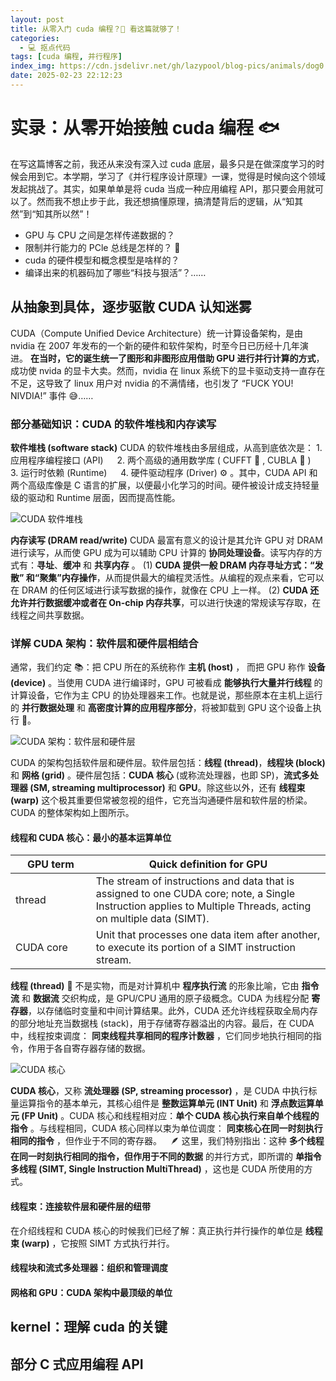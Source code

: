 ```yaml
---
layout: post
title: 从零入门 cuda 编程？🦴 看这篇就够了！
categories:
  - 💻 抠点代码
tags: [cuda 编程, 并行程序]
index_img: https://cdn.jsdelivr.net/gh/lazypool/blog-pics/animals/dog0.png
date: 2025-02-23 22:12:23
---
```


# 实录：从零开始接触 cuda 编程 🐟

在写这篇博客之前，我还从来没有深入过 cuda 底层，最多只是在做深度学习的时候会用到它。本学期，学习了《并行程序设计原理》一课，觉得是时候向这个领域发起挑战了。其实，如果单单是将 cuda 当成一种应用编程 API，那只要会用就可以了。然而我不想止步于此，我还想搞懂原理，搞清楚背后的逻辑，从“知其然”到“知其所以然”！

- GPU 与 CPU 之间是怎样传递数据的？
- 限制并行能力的 PCle 总线是怎样的？ 🤔
- cuda 的硬件模型和概念模型是啥样的？
- 编译出来的机器码加了哪些“科技与狠活”？……

## 从抽象到具体，逐步驱散 CUDA 认知迷雾

CUDA（Compute Unified Device Architecture）统一计算设备架构，是由 nvidia 在 2007 年发布的一个新的硬件和软件架构，时至今日已历经十几年演进。 **在当时，它的诞生统一了图形和非图形应用借助 GPU 进行并行计算的方式**，成功使 nvida 的显卡大卖。然而，nvidia 在 linux 系统下的显卡驱动支持一直存在不足，这导致了 linux 用户对 nvidia 的不满情绪，也引发了 “FUCK YOU! NIVDIA!” 事件 😅……

### 部分基础知识：CUDA 的软件堆栈和内存读写

**软件堆栈 (software stack)** CUDA 的软件堆栈由多层组成，从高到底依次是： 1. 应用程序编程接口 (API) &ensp;&ensp; 2. 两个高级的通用数学库 ( CUFFT 🔧 , CUBLA 🧮 ) &ensp;&ensp; 3. 运行时依赖 (Runtime) &ensp;&ensp; 4. 硬件驱动程序 (Driver) ⚙  。其中，CUDA API 和两个高级库像是 C 语言的扩展，以便最小化学习的时间。硬件被设计成支持轻量级的驱动和 Runtime 层面，因而提高性能。

![CUDA 软件堆栈](0223_cuda-software-architecture.png)

**内存读写 (DRAM read/write)** CUDA 最富有意义的设计是其允许 GPU 对 DRAM 进行读写，从而使 GPU 成为可以辅助 CPU 计算的 **协同处理设备**。读写内存的方式有：**寻址**、**缓冲** 和 **共享内存** 。 (1) **CUDA 提供一般 DRAM 内存寻址方式：“发散” 和“聚集”内存操作**，从而提供最大的编程灵活性。从编程的观点来看，它可以在 DRAM 的任何区域进行读写数据的操作，就像在 CPU 上一样。 (2) **CUDA 还允许并行数据缓冲或者在 On-chip 内存共享**，可以进行快速的常规读写存取，在线程之间共享数据。

### 详解 CUDA 架构：软件层和硬件层相结合

通常，我们约定 📚：把 CPU 所在的系统称作 **主机 (host)** ， 而把 GPU 称作 **设备 (device)** 。当使用 CUDA 进行编译时，GPU 可被看成 **能够执行大量并行线程** 的计算设备，它作为主 CPU 的协处理器来工作。也就是说，那些原本在主机上运行的 **并行数据处理** 和 **高密度计算的应用程序部分**，将被卸载到 GPU 这个设备上执行 💼。

![CUDA 架构：软件层和硬件层](0223_cuda-architecture.png)

CUDA 的架构包括软件层和硬件层。软件层包括：**线程 (thread)**，**线程块 (block)** 和 **网格 (grid)** 。硬件层包括：**CUDA 核心** (或称流处理器，也即 SP)，**流式多处理器 (SM, streaming multiprocessor)** 和 **GPU**。除这些以外，还有 **线程束 (warp)** 这个极其重要但常被忽视的组件，它充当沟通硬件层和软件层的桥梁。CUDA 的整体架构如上图所示。

#### 线程和 CUDA 核心：最小的基本运算单位

| GPU term | Quick definition for GPU |
|-|-|
| thread&emsp;&emsp;&emsp;&emsp; | The stream of instructions and data that is assigned to one CUDA core; note, a Single Instruction applies to Multiple Threads, acting on multiple data (SIMT). |
| CUDA core | Unit that processes one data item after another, to execute its portion of a SIMT instruction stream. |

**线程 (thread)** 🧶 不是实物，而是对计算机中 **程序执行流** 的形象比喻，它由 **指令流** 和 **数据流** 交织构成，是 GPU/CPU 通用的原子级概念。CUDA 为线程分配 **寄存器**，以存储临时变量和中间计算结果。此外，CUDA 还允许线程获取全局内存的部分地址充当数据栈 (stack)，用于存储寄存器溢出的内容。最后，在 CUDA 中，线程按束调度： **同束线程共享相同的程序计数器** ，它们同步地执行相同的指令，作用于各自寄存器存储的数据。

![CUDA 核心](0223_cuda-core.png)

**CUDA 核心**，又称 **流处理器 (SP, streaming processor)** ，是 CUDA 中执行标量运算指令的基本单元，其核心组件是 **整数运算单元 (INT Unit)** 和 **浮点数运算单元 (FP Unit)** 。CUDA 核心和线程相对应：**单个 CUDA 核心执行来自单个线程的指令** 。与线程相同，CUDA 核心同样以束为单位调度： **同束核心在同一时刻执行相同的指令** ，但作业于不同的寄存器。&emsp;🪶 这里，我们特别指出：这种 **多个线程在同一时刻执行相同的指令，但作用于不同的数据** 的并行方式，即所谓的 **单指令多线程 (SIMT, Single Instruction MultiThread)** ，这也是 CUDA 所使用的方式。

#### 线程束：连接软件层和硬件层的纽带

在介绍线程和 CUDA 核心的时候我们已经了解：真正执行并行操作的单位是 **线程束 (warp)** ，它按照 SIMT 方式执行并行。


#### 线程块和流式多处理器：组织和管理调度

#### 网格和 GPU：CUDA 架构中最顶级的单位

## kernel：理解 cuda 的关键

## 部分 C 式应用编程 API

